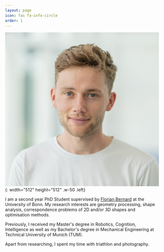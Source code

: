```yaml
---
layout: page
icon: fas fa-info-circle
order: 1
---
```


![Desktop View](/assets/img/avatar.jpeg){: width="512" height="512" .w-50 .left}

I am a second year PhD Student supervised by <a href="https://lovc.cs.uni-bonn.de/index.php/team/florian-bernard/">Florian Bernard</a> at the University of Bonn. My research interests are geometry processing, shape analysis, correspondence problems of 2D and/or 3D shapes and optimisation methods.

Previously, I received my Master's degree in Robotics, Cognition, Intelligence as well as my Bachelor's degree in Mechanical Engineering at Technical University of Munich (TUM).

Apart from researching, I spent my time with triathlon and photography.
